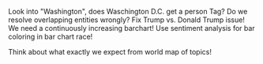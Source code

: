 Look into "Washington", does Waschington D.C. get a person Tag? Do we resolve overlapping entities wrongly?
Fix Trump vs. Donald Trump issue!
We need a continuously increasing barchart!
Use sentiment analysis for bar coloring in bar chart race!

Think about what exactly we expect from world map of topics!
